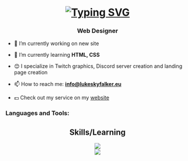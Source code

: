 <h1 align="center">
<a href="https://git.io/typing-svg"><img src="https://readme-typing-svg.demolab.com?font=Fira+Code&pause=1000&color=FFFFFF&random=false&width=435&lines=Hi+%F0%9F%91%8B%2C+I'm+Luca+Smaldone" alt="Typing SVG" /></a>
</h1>
<h3 align="center">Web Designer</h3>

- 🔭 I’m currently working on new site
  
- 🌱 I’m currently learning **HTML, CSS**
  
- 😊 I specialize in Twitch graphics, Discord server creation and landing page creation 
  
- 📫 How to reach me: **info@lukeskyfalker.eu**
  
- 💵 Check out my service on my [website](https://lukeskyfalker.eu/)

<h3 align="left">Languages and Tools:</h3>
<h2 align="center">Skills/Learning </h2>

<p align="center">
  <a href="https://skillicons.dev">
    <img src="https://skillicons.dev/icons?i=cloudflare,css,html,bootstrap" />
    <br>
    <img src="https://skillicons.dev/icons?i=vscode,ps,ai,ae,pr" />
  </a>
</p>
